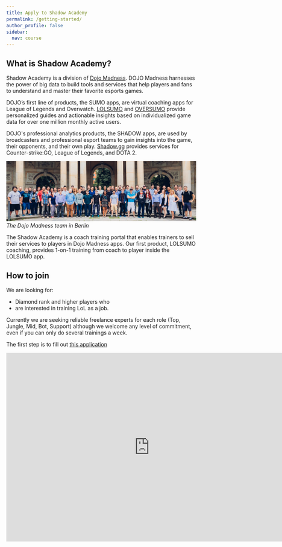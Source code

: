 ```yaml
---
title: Apply to Shadow Academy
permalink: /getting-started/
author_profile: false
sidebar:
  nav: course
---
```


## What is Shadow Academy?

Shadow Academy is a division of [Dojo Madness](https://dojomadness.com/). DOJO Madness harnesses the power of big data to build tools and services that help players and fans to understand and master their favorite esports games.

DOJO’s first line of products, the SUMO apps, are virtual coaching apps for League of Legends and Overwatch. [LOLSUMO](http://lolsumo.com) and [OVERSUMO](http://oversumo.com) provide personalized guides and actionable insights based on individualized game data for over one million monthly active users.

DOJO's professional analytics products, the SHADOW apps, are used by broadcasters and professional esport teams to gain insights into the game, their opponents, and their own play. [Shadow.gg](http://shadow.gg) provides services for Counter-strike:GO, League of Legends, and DOTA 2.

![Dojo Madness team in Berlin](/assets/images/dojo-team-lowfi.jpg)
*The Dojo Madness team in Berlin*

The Shadow Academy is a coach training portal that enables trainers to sell their services to players in Dojo Madness apps. Our first product, LOLSUMO coaching, provides 1-on-1 training from coach to player inside the LOLSUMO app.

## How to join

We are looking for:

* Diamond rank and higher players who
* are interested in training LoL as a job.

Currently we are seeking reliable freelance experts for each role (Top, Jungle, Mid, Bot, Support) although we welcome any level of commitment, even if you can only do several trainings a week.

The first step is to fill out [this application](https://docs.google.com/forms/d/e/1FAIpQLSdARGz3i3CfZNvI23t9NACgd7XqGgL1XniFlkeByUzIW3AGPA/viewform?usp=sf_link)

<iframe src="https://docs.google.com/forms/d/e/1FAIpQLSdARGz3i3CfZNvI23t9NACgd7XqGgL1XniFlkeByUzIW3AGPA/viewform?embedded=true" width="760" height="500" frameborder="0" marginheight="0" marginwidth="0">Loading...</iframe>
